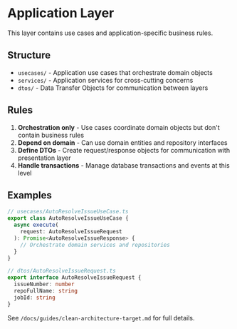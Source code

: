 # Application Layer

This layer contains use cases and application-specific business rules.

## Structure

- `usecases/` - Application use cases that orchestrate domain objects
- `services/` - Application services for cross-cutting concerns
- `dtos/` - Data Transfer Objects for communication between layers

## Rules

1. **Orchestration only** - Use cases coordinate domain objects but don't contain business rules
2. **Depend on domain** - Can use domain entities and repository interfaces
3. **Define DTOs** - Create request/response objects for communication with presentation layer
4. **Handle transactions** - Manage database transactions and events at this level

## Examples

```typescript
// usecases/AutoResolveIssueUseCase.ts
export class AutoResolveIssueUseCase {
  async execute(
    request: AutoResolveIssueRequest
  ): Promise<AutoResolveIssueResponse> {
    // Orchestrate domain services and repositories
  }
}

// dtos/AutoResolveIssueRequest.ts
export interface AutoResolveIssueRequest {
  issueNumber: number
  repoFullName: string
  jobId: string
}
```

See `/docs/guides/clean-architecture-target.md` for full details.
